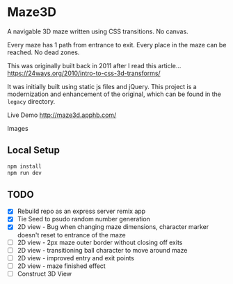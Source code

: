 # Maze3D

A navigable 3D maze written using CSS transitions. No canvas.

Every maze has 1 path from entrance to exit. Every place in the maze can be reached. No dead zones.

This was originally built back in 2011 after I read this article...
https://24ways.org/2010/intro-to-css-3d-transforms/

It was initially built using static js files and jQuery. This project is a modernization and enhancement of the original, which can be found in the `legacy` directory.

Live Demo
http://maze3d.apphb.com/

Images

## Local Setup

```sh
npm install
npm run dev
```

## TODO

- [x] Rebuild repo as an express server remix app
- [x] Tie Seed to psudo random number generation
- [x] 2D view - Bug when changing maze dimensions, character marker doesn't reset to entrance of the maze
- [ ] 2D view - 2px maze outer border without closing off exits
- [ ] 2D view - transitioning ball character to move around maze
- [ ] 2D view - improved entry and exit points
- [ ] 2D view - maze finished effect
- [ ] Construct 3D View
